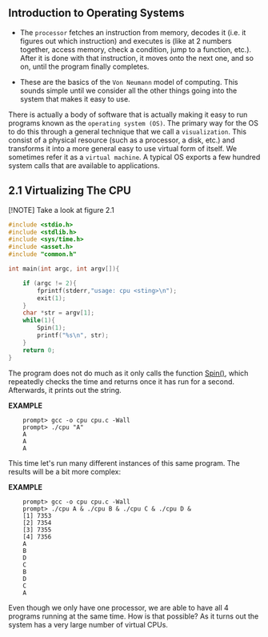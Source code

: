 ## Introduction to Operating Systems

* The `processor` fetches an instruction from memory, decodes it (i.e. it figures out which instruction) and executes is (like at 2 numbers together, access memory, check a condition, jump to a function, etc.). After it is done with that instruction, it moves onto the next one, and so on, until the program finally completes.



* These are the basics of the `Von Neumann` model of computing. This sounds simple until we consider all the other things going into the system that makes it easy to use. 

There is actually a body of software that is actually making it easy to run programs known as the `operating system (OS)`. 
The primary way for the OS to do this through a general technique that we call a    `visualization`. This consist of a physical resource (such as a processor, a disk, etc.) and transforms it into a more general easy to use virtual form of itself. We sometimes refer it as a `virtual machine`.
A typical OS exports a few hundred system calls that are available to applications. 


## 2.1 Virtualizing The CPU 

[!NOTE]
Take a look at figure 2.1

```C
#include <stdio.h>
#include <stdlib.h>
#include <sys/time.h>
#include <asset.h>
#include "common.h"

int main(int argc, int argv[]){

    if (argc != 2){
        fprintf(stderr,"usage: cpu <sting>\n");
        exit(1);
    }
    char *str = argv[1];
    while(1){
        Spin(1);
        printf("%s\n", str);
    }
    return 0;
}
```

The program does not do much as it only calls the function <ins>Spin()</ins>, which repeatedly checks the time and returns once it has run for a second. Afterwards, it prints out the string.

__EXAMPLE__
```
    prompt> gcc -o cpu cpu.c -Wall
    prompt> ./cpu "A"
    A
    A
    A
```
This time let's run many different instances of this same program. The results will be a bit more complex:

__EXAMPLE__
```
    prompt> gcc -o cpu cpu.c -Wall
    prompt> ./cpu A & ./cpu B & ./cpu C & ./cpu D &
    [1] 7353
    [2] 7354
    [3] 7355
    [4] 7356
    A
    B
    D
    C
    B
    D
    C
    A
```

Even though we only have one processor, we are able to have all 4 programs running at the same time. How is that possible?
As it turns out the system has a very large number of virtual CPUs.
